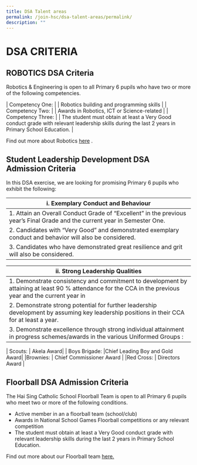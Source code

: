 ```yaml
---
title: DSA Talent areas
permalink: /join-hsc/dsa-talent-areas/permalink/
description: ""
---
```

DSA CRITERIA
================

ROBOTICS DSA Criteria
---------------------

Robotics &amp; Engineering is open to all Primary 6 pupils who have two or more of the following competencies.


| Competency One: |  | Robotics building and programming skills |
| Competency Two:    |  | Awards in Robotics, ICT or Science-related |
| Competency Three:  |    | The student must obtain at least a Very Good conduct grade with relevant leadership skills during the last 2 years in Primary School Education.     |


Find out more about Robotics [here](https://staging.d2qbslbi9g4bi3.amplifyapp.com/hsc-experience/Co-Curriculum/robotics/permalink/)&nbsp;.


Student Leadership Development DSA Admission Criteria
-----------------------------------------------------

In this DSA exercise, we are looking for promising Primary 6 pupils who exhibit the following:

| i. Exemplary Conduct and Behaviour |
| --- |
| 1. Attain an Overall Conduct Grade of “Excellent” in the previous year’s Final Grade and the current year in Semester One. |
| 2. Candidates with “Very Good” and demonstrated exemplary conduct and behavior will also be considered. |
| 3. Candidates who have demonstrated great resilience and grit will also be considered. |

| ii. Strong Leadership Qualities |
| --- |
| 1. Demonstrate consistency and commitment to development by attaining at least 90 % attendance for the CCA in the previous year and the current year in |
| 2. Demonstrate strong potential for further leadership development by assuming key leadership positions in their CCA for at least a year.  
 | 3. Demonstrate excellence through strong individual attainment in progress schemes/awards in the various Uniformed Groups :
 

| Scouts:            | Akela Award|
| Boys Brigade: |Chief Leading Boy and Gold Award|
|Brownies:     | Chief Commissioner Award     |
|Red Cross:     | Directors Award     | 


 
 Floorball DSA Admission Criteria
--------------------------------

The Hai Sing Catholic School Floorball Team is open to all Primary 6 pupils who meet two or more of the following conditions.  
  

*   Active member in an a floorball team (school/club)
*   Awards in National School Games Floorball competitions or any relevant competition
*   The student must obtain at least a Very Good conduct grade with relevant leadership skills during the last 2 years in Primary School Education.

Find out more about our Floorball team&nbsp;[here.](https://staging.d2qbslbi9g4bi3.amplifyapp.com/hsc-experience/Co-Curriculum/floorball/permalink/)